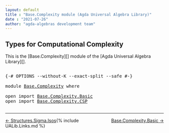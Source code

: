 ```yaml
---
layout: default
title : "Base.Complexity module (Agda Universal Algebra Library)"
date : "2021-07-26"
author: "agda-algebras development team"
---
```


## <a id="types-for-computational-complexity">Types for Computational Complexity</a>

This is the [Base.Complexity][] module of the [Agda Universal Algebra Library][].

<pre class="Agda">

<a id="336" class="Symbol">{-#</a> <a id="340" class="Keyword">OPTIONS</a> <a id="348" class="Pragma">--without-K</a> <a id="360" class="Pragma">--exact-split</a> <a id="374" class="Pragma">--safe</a> <a id="381" class="Symbol">#-}</a>

<a id="386" class="Keyword">module</a> <a id="393" href="Base.Complexity.html" class="Module">Base.Complexity</a> <a id="409" class="Keyword">where</a>

<a id="416" class="Keyword">open</a> <a id="421" class="Keyword">import</a> <a id="428" href="Base.Complexity.Basic.html" class="Module">Base.Complexity.Basic</a>
<a id="450" class="Keyword">open</a> <a id="455" class="Keyword">import</a> <a id="462" href="Base.Complexity.CSP.html" class="Module">Base.Complexity.CSP</a>

</pre>

--------------------------------

<span style="float:left;">[← Structures.Sigma.Isos](Structures.Sigma.Isos.html)</span>
<span style="float:right;">[Base.Complexity.Basic →](Base.Complexity.Basic.html)</span>

{% include UALib.Links.md %}
